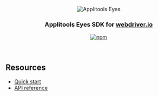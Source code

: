 <div align="center">

![Applitools Eyes](https://i.ibb.co/3hWJK68/applitools-eyes-logo.png)
### Applitools Eyes SDK for [webdriver.io](https://webdriver.io)
[![npm](https://img.shields.io/npm/v/@applitools/eyes-webdriverio.svg?style=for-the-badge)](https://www.npmjs.com/package/@applitools/eyes-webdriverio)

</div>
<br/>

## Resources
- [Quick start](https://applitools.com/tutorials/quickstart/web/webdriverio)
- [API reference](https://applitools.com/docs/api-ref/sdk-api/wdiogeneric/javascript/)
